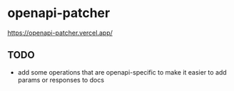 # openapi-patcher

https://openapi-patcher.vercel.app/

## TODO

- add some operations that are openapi-specific to make it easier to add params or responses to docs

